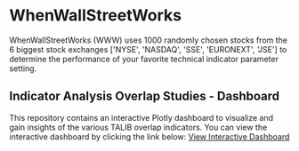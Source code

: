 # WhenWallStreetWorks
WhenWallStreetWorks (WWW) uses 1000 randomly chosen stocks from the 6 biggest stock exchanges ['NYSE', 'NASDAQ', 'SSE', 'EURONEXT', 'JSE'] to determine the performance of your favorite technical indicator parameter setting.

## Indicator Analysis Overlap Studies - Dashboard

This repository contains an interactive Plotly dashboard to visualize and gain insights of the various TALIB overlap indicators.
You can view the interactive dashboard by clicking the link below:
[View Interactive Dashboard](https://datcomxl.github.io/WhenWallStreetWorks/2024_05_26_IndicatorAnalysis_OverlapStudies.html)
